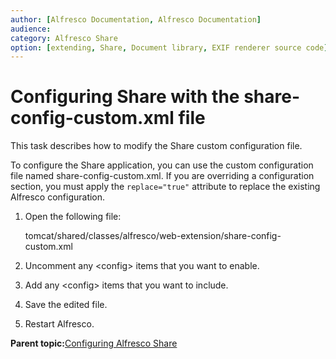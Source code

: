 ```yaml
---
author: [Alfresco Documentation, Alfresco Documentation]
audience: 
category: Alfresco Share
option: [extending, Share, Document library, EXIF renderer source code]
---
```


# Configuring Share with the share-config-custom.xml file

This task describes how to modify the Share custom configuration file.

To configure the Share application, you can use the custom configuration file named share-config-custom.xml. If you are overriding a configuration section, you must apply the `replace="true"` attribute to replace the existing Alfresco configuration.

1.  Open the following file:

    tomcat/shared/classes/alfresco/web-extension/share-config-custom.xml

2.  Uncomment any <config\> items that you want to enable.

3.  Add any <config\> items that you want to include.

4.  Save the edited file.

5.  Restart Alfresco.


**Parent topic:**[Configuring Alfresco Share](../concepts/share-configuring-intro.md)

